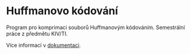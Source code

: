 # Huffmanovo kódování

Program pro komprimaci souborů Huffmanovým kódováním.
Semestrální práce z předmětu KIV/TI.

Více informací v [dokumentaci](doc/Dokumentace.pdf).
